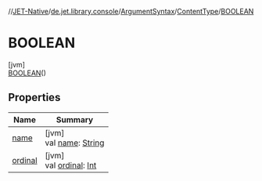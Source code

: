 //[JET-Native](../../../../../index.md)/[de.jet.library.console](../../../index.md)/[ArgumentSyntax](../../index.md)/[ContentType](../index.md)/[BOOLEAN](index.md)

# BOOLEAN

[jvm]\
[BOOLEAN](index.md)()

## Properties

| Name | Summary |
|---|---|
| [name](../../../../de.jet.library.tool.timing.calendar/-display-time/-format/-t-i-c-k-s/index.md#-372974862%2FProperties%2F-1617893574) | [jvm]<br>val [name](../../../../de.jet.library.tool.timing.calendar/-display-time/-format/-t-i-c-k-s/index.md#-372974862%2FProperties%2F-1617893574): [String](https://kotlinlang.org/api/latest/jvm/stdlib/kotlin/-string/index.html) |
| [ordinal](../../../../de.jet.library.tool.timing.calendar/-display-time/-format/-t-i-c-k-s/index.md#-739389684%2FProperties%2F-1617893574) | [jvm]<br>val [ordinal](../../../../de.jet.library.tool.timing.calendar/-display-time/-format/-t-i-c-k-s/index.md#-739389684%2FProperties%2F-1617893574): [Int](https://kotlinlang.org/api/latest/jvm/stdlib/kotlin/-int/index.html) |
